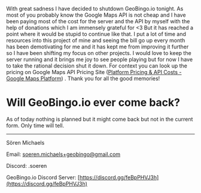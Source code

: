 
With great sadness I have decided to shutdown GeoBingo.io tonight. As most of you probably know the Google Maps API is not cheap and I have been paying most of the cost for the server and the API by myself with the help of donations which I am immensely grateful for <3 But it has reached a point where it would be stupid to continue like that. I put a lot of time and resources into this project of mine and seeing the bill go up every month has been demotivating for me and it has kept me from improving it further so I have been shifting my focus on other projects. I would love to keep the server running and it brings me joy to see people playing but for now I have to take the rational decision shut it down. For context you can look up the pricing on Google Maps API Pricing Site ([Platform Pricing & API Costs - Google Maps Platform](https://mapsplatform.google.com/pricing/)) . Thank you for all the good memories! 

# Will GeoBingo.io ever come back?
As of today nothing is planned but it might come back but not in the current form. Only time will tell. 

---


Sören Michaels

Email: [soeren.michaels+geobingo@gmail.com](mailto:soeren.michaels+geobingo@gmail.com)

Discord: .soeren

GeoBingo.io Discord Server: [https://discord.gg/feBpPHVJ3h](https://discord.gg/feBpPHVJ3h)
